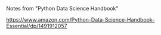 Notes from "Python Data Science Handbook"

https://www.amazon.com/Python-Data-Science-Handbook-Essential/dp/1491912057